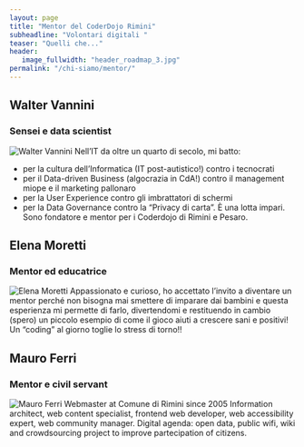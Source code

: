 ```yaml
---
layout: page
title: "Mentor del CoderDojo Rimini"
subheadline: "Volontari digitali "
teaser: "Quelli che..."
header:
   image_fullwidth: "header_roadmap_3.jpg"
permalink: "/chi-siamo/mentor/"
---
```


## Walter Vannini
### Sensei e data scientist
![Walter Vannini](/coderdojorimini/images/walter_vannini.png)
Nell’IT da oltre un quarto di secolo, mi batto:
- per la cultura dell’Informatica (IT post-autistico!) contro i tecnocrati
- per il Data-driven Business (algocrazia in CdA!) contro il management miope e il marketing pallonaro
- per la User Experience contro gli imbrattatori di schermi
- per la Data Governance contro la “Privacy di carta”.
È una lotta impari.
Sono fondatore e mentor per i Coderdojo di Rimini e Pesaro.

## Elena Moretti
### Mentor ed educatrice
![Elena Moretti](/coderdojorimini/images/elena_moretti.png)
Appassionato e curioso, ho accettato l’invito a diventare un mentor perché non bisogna mai smettere di imparare dai bambini e questa esperienza mi permette di farlo, divertendomi e restituendo in cambio (spero) un piccolo esempio di come il gioco aiuti a crescere sani e positivi! Un “coding” al giorno toglie lo stress di torno!!</p>


## Mauro Ferri
### Mentor e civil servant
![Mauro Ferri](/coderdojorimini/images/mauro-ferri.png)
Webmaster at Comune di Rimini since 2005
Information architect, web content specialist, frontend web developer, web accessibility expert, web community manager.
Digital agenda: open data, public wifi, wiki and crowdsourcing project to improve partecipation of citizens.
